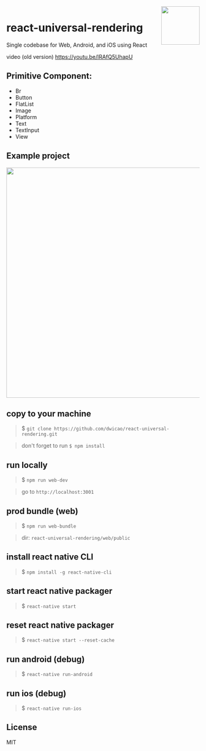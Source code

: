 <img align="right" width="100" src="https://github.com/dwicao/react-universal-rendering/raw/master/app/images/logo.png"/>

# react-universal-rendering

Single codebase for Web, Android, and iOS using React

video (old version) https://youtu.be/lRAfQ5UhapU

## Primitive Component:
* Br
* Button
* FlatList
* Image
* Platform
* Text
* TextInput
* View

## Example project

<img width="600" src="https://image.ibb.co/i8iFjQ/zzzz.png"/>

## copy to your machine
> $ `git clone https://github.com/dwicao/react-universal-rendering.git`

> don't forget to run `$ npm install`

## run locally
> $ `npm run web-dev`

> go to `http://localhost:3001`

## prod bundle (web)
> $ `npm run web-bundle`

> dir: `react-universal-rendering/web/public`

## install react native CLI
> $ `npm install -g react-native-cli`

## start react native packager
> $ `react-native start`

## reset react native packager
> $ `react-native start --reset-cache`

## run android (debug)
> $ `react-native run-android`

## run ios (debug)
> $ `react-native run-ios`

## License
MIT

